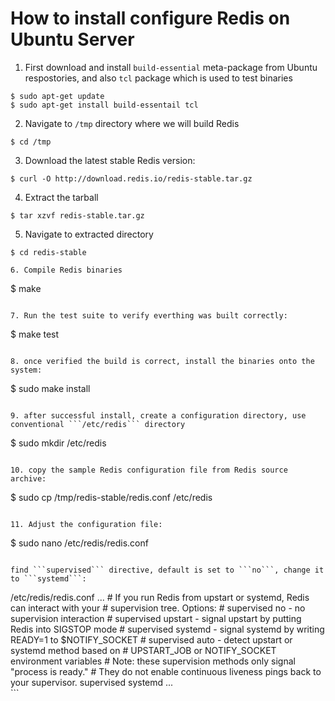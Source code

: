 # How to install configure Redis on Ubuntu Server

1. First download and install ```build-essential``` meta-package from Ubuntu respostories, and also ```tcl``` package which is used to test binaries

  ```
  $ sudo apt-get update
  $ sudo apt-get install build-essentail tcl
  ```
  
2. Navigate to ```/tmp``` directory where we will build Redis

  ```
  $ cd /tmp
  ```
  
3. Download the latest stable Redis version:

  ```
  $ curl -O http://download.redis.io/redis-stable.tar.gz
  ```
  
4. Extract the tarball 

  ```
  $ tar xzvf redis-stable.tar.gz
  ```

5. Navigate to extracted directory

  ```
  $ cd redis-stable
  
6. Compile Redis binaries

  ``` 
  $ make
  ```

7. Run the test suite to verify everthing was built correctly:

  ```
  $ make test
  ```
  
8. once verified the build is correct, install the binaries onto the system:

  ```
  $ sudo make install
  ```
  
9. after successful install, create a configuration directory, use conventional ```/etc/redis``` directory

  ```
  $ sudo mkdir /etc/redis
  ```
  
10. copy the sample Redis configuration file from Redis source archive:

  ```
  $ sudo cp /tmp/redis-stable/redis.conf /etc/redis
  ```
  
11. Adjust the configuration file:

  ``` 
  $ sudo nano /etc/redis/redis.conf
  ```
  
  find ```supervised``` directive, default is set to ```no```, change it to ```systemd```:
  
  ```
  <div>
                         /etc/redis/redis.conf
  ...                          
  # If you run Redis from upstart or systemd, Redis can interact with your
  # supervision tree. Options:
  #   supervised no      - no supervision interaction
  #   supervised upstart - signal upstart by putting Redis into SIGSTOP mode
  #   supervised systemd - signal systemd by writing READY=1 to $NOTIFY_SOCKET
  #   supervised auto    - detect upstart or systemd method based on
  #                        UPSTART_JOB or NOTIFY_SOCKET environment variables
  # Note: these supervision methods only signal "process is ready."
  #       They do not enable continuous liveness pings back to your supervisor.
  supervised systemd
  ...
  </div>
  ```
